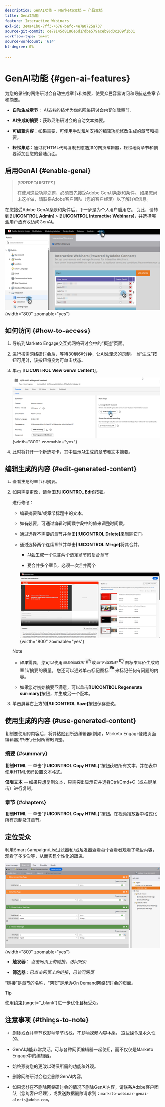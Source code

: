 ```yaml
---
description: GenAI功能 — Marketo文档 — 产品文档
title: GenAI功能
feature: Interactive Webinars
exl-id: 3e0a41b0-7ff3-4676-bafc-4e7a0725a737
source-git-commit: ce79145d8186e6d17dbe579aceb90d3c209f1b31
workflow-type: tm+mt
source-wordcount: '614'
ht-degree: 0%

---
```


# GenAI功能 {#gen-ai-features}

为您的录制的网络研讨会自动生成章节和摘要，使受众更容易访问和导航这些章节和摘要。

* **自动生成章节**： AI支持的技术为您的网络研讨会内容创建章节。

* **AI生成的摘要**：获取网络研讨会的自动文本摘要。

* **可编辑内容**：如果需要，可使用手动和AI支持的编辑功能修改生成的章节和摘要。

* **轻松集成**：通过将HTML代码复制到您选择的网页编辑器，轻松地将章节和摘要添加到您的登陆页面。

## 启用GenAI {#enable-genai}

>[!PREREQUISITES]
>
>在使用这些功能之前，必须首先接受Adobe GenAI条款和条件。 如果您尚未这样做，请联系Adobe客户团队（您的客户经理）以了解详细信息。

在您接受Adobe GenAI条款和条件后，下一步是为个人用户启用它。 为此，请转到&#x200B;**[!UICONTROL Admin]** > **[!UICONTROL Interactive Webinars]**，并选择哪些用户应有权访问GenAI。

![](assets/gen-ai-features-1.png){width="800" zoomable="yes"}

## 如何访问 {#how-to-access}

1. 导航到Marketo Engage交互式网络研讨会中的“概述”页面。

1. 进行按需网络研讨会后，等待30到60分钟，让AI处理您的录制。 当“生成”按钮可用时，该按钮将变为可单击状态。

1. 单击 **[!UICONTROL View GenAI Content]**。

   ![](assets/gen-ai-features-2.png){width="800" zoomable="yes"}

1. 此时将打开一个新选项卡，其中显示AI生成的章节和文本摘要。

## 编辑生成的内容 {#edit-generated-content}

1. 查看生成的章节和摘要。

1. 如果需要更改，请单击&#x200B;**[!UICONTROL Edit]**&#x200B;按钮。

   进行修改：

   * 编辑摘要和/或章节标题中的文本。

   * 如有必要，可通过编辑时间戳字段中的值来调整时间戳。

   * 通过选择不需要的章节并单击&#x200B;**[!UICONTROL Delete]**&#x200B;来删除它们。

   * 通过选择两个连续章节并单击&#x200B;**[!UICONTROL Merge]**&#x200B;将其合并。

      * AI会生成一个包含两个选定章节的复合章节

      * 要合并多个章节，必须一次合并两个

     ![](assets/gen-ai-features-3.png){width="800" zoomable="yes"}

   >[!NOTE]
   >
   >* 如果需要，您可以使用&#x200B;_竖起缩略图_ ![竖起缩略图图标](assets/icon-thumbs-up.png)或&#x200B;_竖下缩略图_ ![竖下缩略图图标](assets/icon-thumbs-down.png)图标来评价生成的章节/摘要的质量。 您还可以通过单击标记图标![标记图标](assets/icon-flag.png)来标记任何有问题的内容。
   >
   >* 如果您对初始摘要不满意，可以单击&#x200B;**[!UICONTROL Regenerate summary]**&#x200B;按钮，并生成另一个版本。

1. 单击屏幕右上方的&#x200B;**[!UICONTROL Save]**&#x200B;按钮保存更改。

## 使用生成的内容 {#use-generated-content}

复制要使用的内容后，将其粘贴到所选编辑器(例如，Marketo Engage登陆页面编辑器)中进行任何所需的调整。

### 摘要 {#summary}

**复制HTML** — 单击“**[!UICONTROL Copy HTML]**”按钮获取所有文本，并在表中使用HTML代码设置文本格式。

**仅限文本** — 如果只想复制文本，只需突出显示它并选择Ctrl/Cmd+C（或右键单击）进行复制。

### 章节 {#chapters}

**复制HTML** — 单击“**[!UICONTROL Copy HTML]**”按钮，在视频播放器中格式化所有录制及其章节。

## 定位受众

利用Smart Campaign/List过滤器和/或触发器查看每个查看者观看了哪些内容，观看了多少次等，从而实现个性化的跟进。

![](assets/gen-ai-features-4.png){width="800" zoomable="yes"}

* **触发器**： _点击网页上的链接_，_访问网页_

* **筛选器**：_已点击网页上的链接_，_已访问网页_

“链接”是章节的名称，“网页”是承办On Demand网络研讨会的页面。

>[!TIP]
>
>使用[约束](/help/marketo/product-docs/core-marketo-concepts/smart-lists-and-static-lists/using-smart-lists/add-a-constraint-to-a-smart-list-filter.md){target="_blank"}进一步优化目标受众。

## 注意事项 {#things-to-note}

* 删除或合并章节仅影响章节栈栈，不影响视频内容本身。 这些操作是永久性的。

* GenAI功能非常灵活，可与各种网页编辑器一起使用，而不仅仅是Marketo Engage中的编辑器。

* 始终预览您的更改以确保所需的功能和外观。

* 删除网络研讨会也会删除GenAI内容。

* 如果您想在不删除网络研讨会的情况下删除GenAI内容，请联系Adobe客户团队（您的客户经理），或发送数据删除请求到：`marketo-webinar-genai-alerts@adobe.com`。
